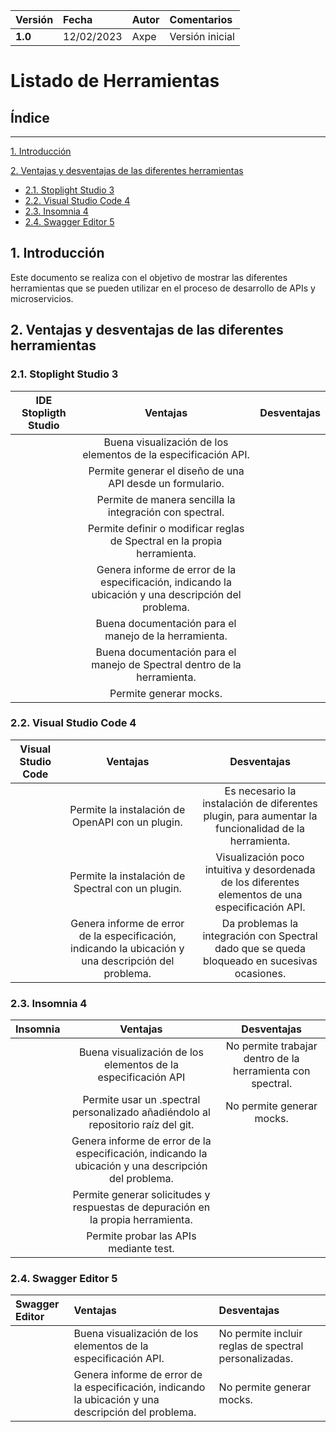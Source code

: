 |**Versión**|**Fecha**|**Autor**|**Comentarios**|
| :- | :- | :- | :- |
|**1.0**|12/02/2023|Axpe|Versión inicial|


# **Listado de Herramientas** 

## Índice
---
[1. Introducción](#introducción)

[2. Ventajas y desventajas de las diferentes herramientas](#ventajas-desventajas)

  - [2.1. Stoplight Studio 3](#stoplight-studio)
  - [2.2. Visual Studio Code 4](#visual-studio-code)
  - [2.3. Insomnia 4](#insomnia)
  - [2.4. Swagger Editor 5](#swagger)

<div id='introduccion'/>

## 1. Introducción

Este documento se realiza con el objetivo de mostrar las diferentes herramientas que se pueden utilizar en el proceso de desarrollo de APIs y microservicios.

<div id='ventajas-desventajas'/>

## 2. Ventajas y desventajas de las diferentes herramientas


<div id='stoplight-studio'/>

### 2.1. Stoplight Studio 3 
|**IDE Stopligth Studio**|**Ventajas**|**Desventajas**|
| :-: | :-: | :-: |
||Buena visualización de los elementos de la especificación API.||
||Permite generar el diseño de una API desde un formulario.||
||Permite de manera sencilla la integración con spectral.||
||Permite definir o modificar reglas de Spectral en la propia herramienta.||
||Genera informe de error de la especificación, indicando la ubicación y una descripción del problema.||
||Buena documentación para el manejo de la herramienta.||
||Buena documentación para el manejo de Spectral dentro de la herramienta.||
||Permite generar mocks.||

<div id='visual-studio-code'/>

### 2.2. Visual Studio Code 4 

|**Visual Studio Code**|**Ventajas**|**Desventajas**|
| :-: | :-: | :-: |
||Permite la instalación de OpenAPI con un plugin.|Es necesario la instalación de diferentes plugin, para aumentar la funcionalidad de la herramienta.|
||Permite la instalación de Spectral con un plugin.|Visualización poco intuitiva y desordenada de los diferentes elementos de una especificación API.|
||Genera informe de error de la especificación, indicando la ubicación y una descripción del problema.|Da problemas la integración con Spectral dado que se queda bloqueado en sucesivas ocasiones.|

<div id='insomnia'/>

### 2.3. Insomnia 4

|**Insomnia**|**Ventajas**|**Desventajas**|
| :-: | :-: | :-: |
||Buena visualización de los elementos de la especificación API|No permite trabajar dentro de la herramienta con spectral.|
||Permite usar un .spectral personalizado añadiéndolo al repositorio raíz del git.|No permite generar mocks.|
||Genera informe de error de la especificación, indicando la ubicación y una descripción del problema.||
||Permite generar solicitudes y respuestas de depuración en la propia herramienta.||
||Permite probar las APIs mediante test.||

<div id='swagger'/>

### 2.4. Swagger Editor 5


|**Swagger Editor**|**Ventajas** |**Desventajas**|
| :- | :- | :- |
||Buena visualización de los elementos de la especificación API.|No permite incluir reglas de spectral personalizadas.|
||Genera informe de error de la especificación, indicando la ubicación y una descripción del problema.|No permite generar mocks.|
